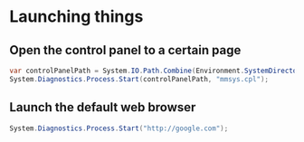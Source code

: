 # Launching things

## Open the control panel to a certain page
```cs
var controlPanelPath = System.IO.Path.Combine(Environment.SystemDirectory, "control.exe");
System.Diagnostics.Process.Start(controlPanelPath, "mmsys.cpl");
```

## Launch the default web browser
```cs
System.Diagnostics.Process.Start("http://google.com");
```
